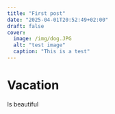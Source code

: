 ```yaml
---
title: "First post"
date: "2025-04-01T20:52:49+02:00"
draft: false
cover:
  image: /img/dog.JPG
  alt: "test image"
  caption: "This is a test"
---
```


# Vacation

Is beautiful